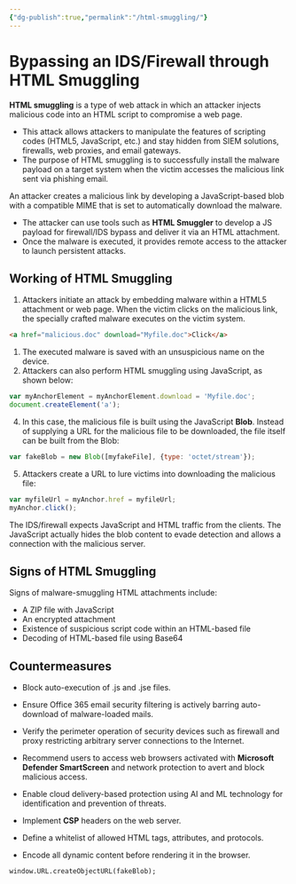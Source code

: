```yaml
---
{"dg-publish":true,"permalink":"/html-smuggling/"}
---
```



# Bypassing an IDS/Firewall through HTML Smuggling

**HTML smuggling** is a type of web attack in which an attacker injects malicious code into an HTML script to compromise a web page.
- This attack allows attackers to manipulate the features of scripting codes (HTML5, JavaScript, etc.) and stay hidden from SIEM solutions, firewalls, web proxies, and email gateways.
- The purpose of HTML smuggling is to successfully install the malware payload on a target system when the victim accesses the malicious link sent via phishing email.

An attacker creates a malicious link by developing a JavaScript-based blob with a compatible MIME that is set to automatically download the malware.
- The attacker can use tools such as **HTML Smuggler** to develop a JS payload for firewall/IDS bypass and deliver it via an HTML attachment.
- Once the malware is executed, it provides remote access to the attacker to launch persistent attacks.

## Working of HTML Smuggling

1. Attackers initiate an attack by embedding malware within a HTML5 attachment or web page. When the victim clicks on the malicious link, the specially crafted malware executes on the victim system.
```html
<a href="malicious.doc" download="Myfile.doc">Click</a>
```
1. The executed malware is saved with an unsuspicious name on the device.
2. Attackers can also perform HTML smuggling using JavaScript, as shown below:
```js
var myAnchorElement = myAnchorElement.download = 'Myfile.doc'; 
document.createElement('a');
```
4. In this case, the malicious file is built using the JavaScript **Blob**. Instead of supplying a URL for the malicious file to be downloaded, the file itself can be built from the Blob:
```js
var fakeBlob = new Blob([myfakeFile], {type: 'octet/stream'});
```
5. Attackers create a URL to lure victims into downloading the malicious file:
```js
var myfileUrl = myAnchor.href = myfileUrl; 
myAnchor.click();
```

  

  

The IDS/firewall expects JavaScript and HTML traffic from the clients. The JavaScript actually hides the blob content to evade detection and allows a connection with the malicious server.

  

## **Signs of HTML Smuggling**

  

Signs of malware-smuggling HTML attachments include:

- A ZIP file with JavaScript
- An encrypted attachment
- Existence of suspicious script code within an HTML-based file
- Decoding of HTML-based file using Base64
    

  

## **Countermeasures**

- Block auto-execution of .js and .jse files.
    
- Ensure Office 365 email security filtering is actively barring auto-download of malware-loaded mails.
    
- Verify the perimeter operation of security devices such as firewall and proxy restricting arbitrary server connections to the Internet.
    
- Recommend users to access web browsers activated with **Microsoft Defender SmartScreen** and network protection to avert and block malicious access.
    
- Enable cloud delivery-based protection using AI and ML technology for identification and prevention of threats.
    
- Implement **CSP** headers on the web server.
    
- Define a whitelist of allowed HTML tags, attributes, and protocols.
    
- Encode all dynamic content before rendering it in the browser.
    

```
window.URL.createObjectURL(fakeBlob);
```
